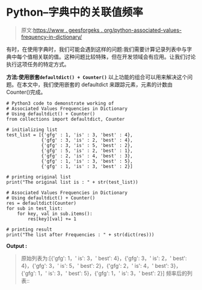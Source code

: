 # Python–字典中的关联值频率

> 原文:[https://www . geesforgeks . org/python-associated-values-frequency-in-dictionary/](https://www.geeksforgeeks.org/python-associated-values-frequencies-in-dictionary/)

有时，在使用字典时，我们可能会遇到这样的问题:我们需要计算记录列表中与字典中每个值相关联的值。这种问题比较特殊，但在开发领域会有应用。让我们讨论执行这项任务的特定方式。

**方法:使用嵌套`defaultdict() + Counter()`**
以上功能的组合可以用来解决这个问题。在本文中，我们使用嵌套的 defaultdict 来跟踪元素，元素的计数由 Counter()完成。

```
# Python3 code to demonstrate working of 
# Associated Values Frequencies in Dictionary
# Using defaultdict() + Counter()
from collections import defaultdict, Counter

# initializing list
test_list = [{'gfg' : 1, 'is' : 3, 'best' : 4},
             {'gfg' : 3, 'is' : 2, 'best' : 4}, 
             {'gfg' : 3, 'is' : 5, 'best' : 2},
             {'gfg' : 5, 'is' : 2, 'best' : 1},
             {'gfg' : 2, 'is' : 4, 'best' : 3},
             {'gfg' : 1, 'is' : 3, 'best' : 5},
             {'gfg' : 1, 'is' : 3, 'best' : 2}]

# printing original list
print("The original list is : " + str(test_list))

# Associated Values Frequencies in Dictionary
# Using defaultdict() + Counter()
res = defaultdict(Counter)
for sub in test_list:
    for key, val in sub.items():
        res[key][val] += 1

# printing result 
print("The list after Frequencies : " + str(dict(res))) 
```

**Output :**

> 原始列表为:[{'gfg': 1，' is': 3，' best': 4}，{'gfg': 3，' is': 2，' best': 4}，{'gfg': 3，' is': 5，' best': 2}，{'gfg': 2，' is': 4，' best': 3}，{'gfg': 1，' is': 3，' best': 5}，{'gfg': 1，' is': 3，' best': 2}]
> 频率后的列表::